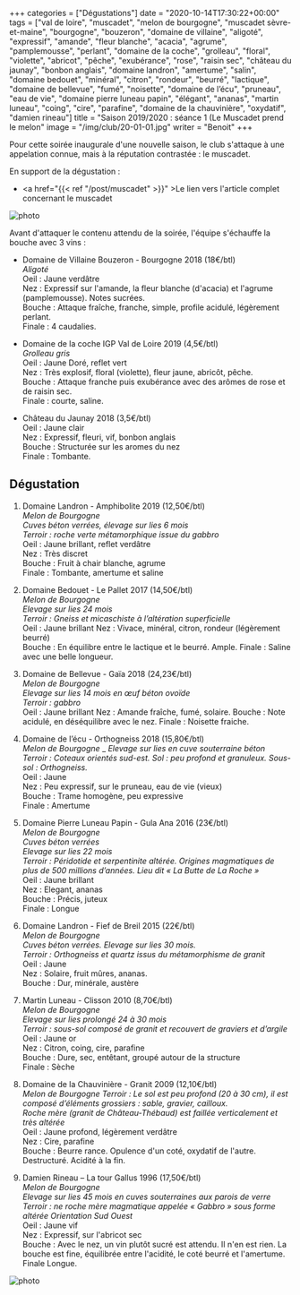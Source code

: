 +++
categories = ["Dégustations"]
date = "2020-10-14T17:30:22+00:00"
tags = ["val de loire", "muscadet", "melon de bourgogne", "muscadet sèvre-et-maine", "bourgogne", "bouzeron", "domaine de villaine", "aligoté", "expressif", "amande", "fleur blanche", "acacia", "agrume", "pamplemousse", "perlant", "domaine de la coche", "grolleau", "floral", "violette", "abricot", "pêche", "exubérance", "rose", "raisin sec", "château du jaunay", "bonbon anglais", "domaine landron", "amertume", "salin", "domaine bedouet", "minéral", "citron", "rondeur", "beurré", "lactique", "domaine de bellevue", "fumé", "noisette", "domaine de l’écu", "pruneau", "eau de vie", "domaine pierre luneau papin", "élégant", "ananas", "martin luneau", "coing", "cire", "parafine", "domaine de la chauvinière", "oxydatif", "damien rineau"] 
title = "Saison 2019/2020 : séance 1 (Le Muscadet prend le melon"
image = "/img/club/20-01-01.jpg"
writer = "Benoit"
+++

Pour cette soirée inaugurale d'une nouvelle saison, le club s'attaque à une appelation connue, mais à la réputation contrastée : le muscadet.

En support de la dégustation :  
* <a href="{{< ref "/post/muscadet" >}}" >Le lien vers l'article complet concernant le muscadet</a>

![photo][2]

Avant d'attaquer le contenu attendu de la soirée, l'équipe s'échauffe la bouche avec 3 vins :

* Domaine de Villaine Bouzeron - Bourgogne 2018 (18€/btl)  
_Aligoté_  
Oeil : Jaune verdâtre  
Nez : Expressif sur l'amande, la fleur blanche (d'acacia) et l'agrume (pamplemousse). Notes sucrées.  
Bouche : Attaque fraîche, franche, simple, profile acidulé, légèrement perlant.  
Finale : 4 caudalies.

* Domaine de la coche IGP Val de Loire 2019 (4,5€/btl) <i class="fa fa-plus-circle"></i> <i class="fa fa-plus-circle"></i>  
_Grolleau gris_  
Oeil : Jaune Doré, reflet vert  
Nez : Très explosif, floral (violette), fleur jaune, abricôt, pêche.  
Bouche : Attaque franche puis exubérance avec des arômes de rose et de raisin sec.  
Finale : courte, saline.

* Château du Jaunay 2018 (3,5€/btl)  
Oeil : Jaune clair  
Nez : Expressif, fleuri, vif, bonbon anglais  
Bouche : Structurée sur les aromes du nez  
Finale : Tombante.

## Dégustation

1. Domaine Landron - Amphibolite 2019 (12,50€/btl)  
_Melon de Bourgogne_  
_Cuves béton verrées, élevage sur lies 6 mois_  
_Terroir : roche verte métamorphique issue du gabbro_  
Oeil : Jaune brillant, reflet verdâtre  
Nez : Très discret  
Bouche : Fruit à chair blanche, agrume  
Finale : Tombante, amertume et saline  

2. Domaine Bedouet - Le Pallet 2017 (14,50€/btl)  
_Melon de Bourgogne_  
_Elevage sur lies 24 mois_  
_Terroir : Gneiss et micaschiste à l’altération superficielle_  
Oeil : Jaune brillant
Nez : Vivace, minéral, citron, rondeur (légèrement beurré)  
Bouche : En équilibre entre le lactique et le beurré. Ample.
Finale : Saline avec une belle longueur.

3. Domaine de Bellevue - Gaïa 2018 (24,23€/btl)  
_Melon de Bourgogne_  
_Elevage sur lies 14 mois en œuf béton ovoïde_  
_Terroir : gabbro_  
Oeil : Jaune brillant
Nez : Amande fraîche, fumé, solaire.
Bouche : Note acidulé, en déséquilibre avec le nez.
Finale : Noisette fraiche.

4. Domaine de l’écu - Orthogneiss 2018 (15,80€/btl)  
_Melon de Bourgogne_  _
_Elevage sur lies en cuve souterraine béton_  
_Terroir : Coteaux orientés sud-est. Sol : peu profond et granuleux. Sous-sol : Orthogneiss._  
Oeil : Jaune  
Nez : Peu expressif, sur le pruneau, eau de vie (vieux)  
Bouche : Trame homogène, peu expressive  
Finale : Amertume

5. Domaine Pierre Luneau Papin - Gula Ana 2016 (23€/btl)  
_Melon de Bourgogne_  
_Cuves béton verrées_  
_Elevage sur lies 22 mois_  
_Terroir : Péridotide et serpentinite altérée. Origines magmatiques de plus de 500 millions d’années. Lieu dit « La Butte de La Roche »_  
Oeil : Jaune brillant  
Nez : Elegant, ananas  
Bouche : Précis, juteux  
Finale : Longue

6. Domaine Landron - Fief de Breil 2015 (22€/btl)  
_Melon de Bourgogne_  
_Cuves béton verrées. Elevage sur lies 30 mois._  
_Terroir : Orthogneiss et quartz issus du métamorphisme de granit_  
Oeil : Jaune  
Nez : Solaire, fruit mûres, ananas.  
Bouche : Dur, minérale, austère

7. Martin Luneau - Clisson 2010 (8,70€/btl)  
_Melon de Bourgogne_  
_Elevage sur lies prolongé 24 à 30 mois_  
_Terroir : sous-sol  composé de granit et recouvert de graviers et d’argile_  
Oeil : Jaune or  
Nez : Citron, coing, cire, parafine  
Bouche : Dure, sec, entêtant, groupé autour de la structure  
Finale : Sèche

8. Domaine de la Chauvinière - Granit 2009 (12,10€/btl)  
_Melon de Bourgogne_
_Terroir : Le sol est peu profond (20 à 30 cm), il est composé d’éléments grossiers : sable, gravier, cailloux._  
_Roche mère (granit de Château-Thébaud) est faillée verticalement et très altérée_  
Oeil : Jaune profond, légèrement verdâtre  
Nez : Cire, parafine  
Bouche : Beurre rance. Opulence d'un coté, oxydatif de l'autre. Destructuré. Acidité à la fin.

9. Damien Rineau – La tour Gallus 1996 (17,50€/btl)  
_Melon de Bourgogne_  
_Elevage sur lies 45 mois en cuves souterraines aux parois de verre_  
_Terroir : ne roche mère magmatique appelée « Gabbro » sous forme altérée Orientation Sud Ouest_  
Oeil : Jaune vif  
Nez : Expressif, sur l'abricot sec  
Bouche : Avec le nez, un vin plutôt sucré est attendu. Il n'en est rien. La bouche est fine, équilibrée entre l'acidité, le coté beurré et l'amertume.  
Finale Longue.

![photo][1]

[1]: /img/club/20-01-01.jpg
[2]: /img/club/20-01-02.jpg

